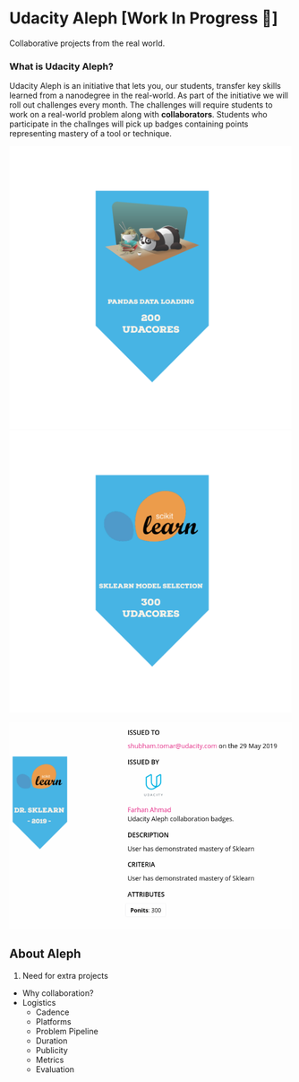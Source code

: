 # Udacity Aleph [Work In Progress 🚧]
Collaborative projects from the real world.

### What is Udacity Aleph?
Udacity Aleph is an initiative that lets you, our students, transfer key skills learned from a nanodegree in the real-world. As part of the initiative we will roll out challenges every month. The challenges will require students to work on a real-world problem along with **collaborators**. Students who participate in the challnges will pick up badges containing points representing mastery of a tool or technique.

![pandas badge](res/pandas_data_loading_200.png)
![sklean badge](res/sklearn-model-selection-300.png)



![badge](res/shubham-badge-full.png)



## About Aleph

1. Need for extra projects
- Why collaboration?
- Logistics
  - Cadence
  - Platforms
  - Problem Pipeline
  - Duration
  - Publicity 
  - Metrics
  - Evaluation

